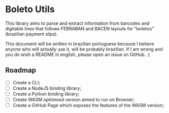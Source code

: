 # Boleto Utils

This library aims to parse and extract information from barcodes and digitable lines that follows FEBRABAN and BACEN layouts for "boletos" (brazilian payment slips).

This document will be written in brazilian portuguese because I believe anyone who will actually use it, will be probably brazilian. If I am wrong and you do wish a README in english, please open an issue on GitHub. :)


## Roadmap

- [ ] Create a CLI;
- [ ] Create a NodeJS binding library;
- [ ] Create a Python binding library;
- [ ] Create WASM optimised version aimed to run on Browser;
- [ ] Create a GitHub Page which exposes the features of the WASM version;
